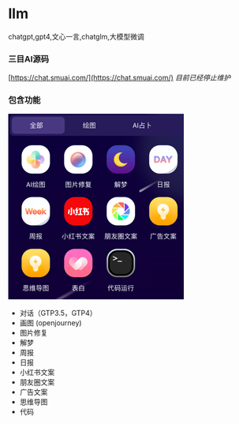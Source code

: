 # llm
chatgpt,gpt4,文心一言,chatglm,大模型微调

### 三目AI源码

[https://chat.smuai.com/](https://chat.smuai.com/) 
_目前已经停止维护_

### 包含功能

![img.png](img.png)

- 对话（GTP3.5，GTP4）
- 画图 (openjourney)
- 图片修复
- 解梦
- 周报
- 日报
- 小红书文案
- 朋友圈文案
- 广告文案
- 思维导图
- 代码